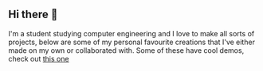 ## Hi there 👋

I'm a student studying computer engineering and I love to make all sorts of projects, below are some of my personal favourite creations that I've either made on my own or collaborated with. 
Some of these have cool demos, check out [this one](hiatus770.github.io/myPage) 

<!--
**hiatus770/hiatus770** is a ✨ _special_ ✨ repository because its `README.md` (this file) appears on your GitHub profile.

Here are some ideas to get you started:

- 🔭 I’m currently working on ...
- 🌱 I’m currently learning ...
- 👯 I’m looking to collaborate on ...
- 🤔 I’m looking for help with ...
- 💬 Ask me about ...
- 📫 How to reach me: ...
- 😄 Pronouns: ...
- ⚡ Fun fact: ...
-->

